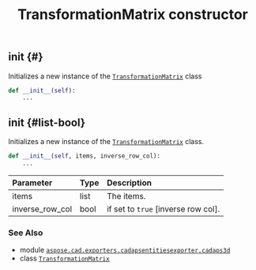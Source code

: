 ﻿---
title: TransformationMatrix constructor
second_title: Aspose.CAD for Python via .NET API References
description: 
type: docs
weight: 10
url: /aspose.cad.exporters.cadapsentitiesexporter.cadaps3d/transformationmatrix/__init__/
is_root: false
---

## __init__ {#}

Initializes a new instance of the [`TransformationMatrix`](/cad/python-net/aspose.cad.exporters.cadapsentitiesexporter.cadaps3d/transformationmatrix) class



```python
def __init__(self):
    ...
```




## __init__ {#list-bool}

Initializes a new instance of the [`TransformationMatrix`](/cad/python-net/aspose.cad.exporters.cadapsentitiesexporter.cadaps3d/transformationmatrix) class.



```python
def __init__(self, items, inverse_row_col):
    ...
```


| Parameter | Type | Description |
| :- | :- | :- |
| items | list | The items. |
| inverse_row_col | bool | if set to `true` [inverse row col]. |



### See Also
* module [`aspose.cad.exporters.cadapsentitiesexporter.cadaps3d`](../../)
* class [`TransformationMatrix`](/cad/python-net/aspose.cad.exporters.cadapsentitiesexporter.cadaps3d/transformationmatrix)
